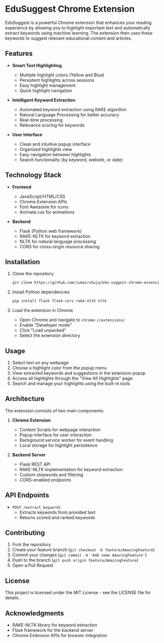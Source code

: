 # EduSuggest Chrome Extension

EduSuggest is a powerful Chrome extension that enhances your reading experience by allowing you to highlight important text and automatically extract keywords using machine learning. The extension then uses these keywords to suggest relevant educational content and articles.

## Features

- **Smart Text Highlighting**

  - Multiple highlight colors (Yellow and Blue)
  - Persistent highlights across sessions
  - Easy highlight management
  - Quick highlight navigation

- **Intelligent Keyword Extraction**

  - Automated keyword extraction using RAKE algorithm
  - Natural Language Processing for better accuracy
  - Real-time processing
  - Relevance scoring for keywords

- **User Interface**
  - Clean and intuitive popup interface
  - Organized highlights view
  - Easy navigation between highlights
  - Search functionality (by keyword, website, or date)

## Technology Stack

- **Frontend**

  - JavaScript/HTML/CSS
  - Chrome Extension APIs
  - Font Awesome for icons
  - Animate.css for animations

- **Backend**
  - Flask (Python web framework)
  - RAKE-NLTK for keyword extraction
  - NLTK for natural language processing
  - CORS for cross-origin resource sharing

## Installation

1. Clone the repository

   ```bash
   git clone https://github.com/iumairshuja/edu-suggest-chrome-extension.git
   ```

2. Install Python dependencies
   ```bash
   pip install flask flask-cors rake-nltk nltk
   ```

3. Load the extension in Chrome
   - Open Chrome and navigate to `chrome://extensions/`
   - Enable "Developer mode"
   - Click "Load unpacked"
   - Select the extension directory

## Usage

1. Select text on any webpage
2. Choose a highlight color from the popup menu
3. View extracted keywords and suggestions in the extension popup
4. Access all highlights through the "View All Highlights" page
5. Search and manage your highlights using the built-in tools

## Architecture

The extension consists of two main components:

1. **Chrome Extension**

   - Content Scripts for webpage interaction
   - Popup interface for user interaction
   - Background service worker for event handling
   - Local storage for highlight persistence

2. **Backend Server**
   - Flask REST API
   - RAKE-NLTK implementation for keyword extraction
   - Custom stopwords and filtering
   - CORS-enabled endpoints

## API Endpoints

- `POST /extract_keywords`
  - Extracts keywords from provided text
  - Returns scored and ranked keywords

## Contributing

1. Fork the repository
2. Create your feature branch (`git checkout -b feature/AmazingFeature`)
3. Commit your changes (`git commit -m 'Add some AmazingFeature'`)
4. Push to the branch (`git push origin feature/AmazingFeature`)
5. Open a Pull Request

## License

This project is licensed under the MIT License - see the LICENSE file for details.

## Acknowledgments

- RAKE-NLTK library for keyword extraction
- Flask framework for the backend server
- Chrome Extension APIs for browser integration
